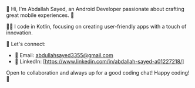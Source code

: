 👋 Hi, I'm Abdallah Sayed, an Android Developer passionate about crafting great mobile experiences. 🚀

👨‍💻 I code in Kotlin, focusing on creating user-friendly apps with a touch of innovation.

🚀 Let's connect:
- 📧 Email: abdullahsayed3355@gmail.com
- 🔗 LinkedIn: [https://www.linkedin.com/in/abdallah-sayed-a01227218/]

Open to collaboration and always up for a good coding chat! Happy coding! 🚀
